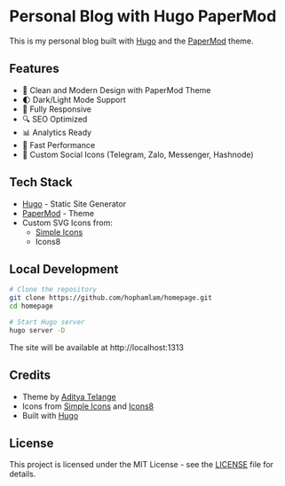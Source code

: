 # Personal Blog with Hugo PaperMod

This is my personal blog built with [Hugo](https://gohugo.io/) and the [PaperMod](https://github.com/adityatelange/hugo-PaperMod) theme.

## Features

- 🎨 Clean and Modern Design with PaperMod Theme
- 🌓 Dark/Light Mode Support
- 📱 Fully Responsive
- 🔍 SEO Optimized
- 📊 Analytics Ready
- 🚀 Fast Performance
- 💬 Custom Social Icons (Telegram, Zalo, Messenger, Hashnode)

## Tech Stack

- [Hugo](https://gohugo.io/) - Static Site Generator
- [PaperMod](https://github.com/adityatelange/hugo-PaperMod) - Theme
- Custom SVG Icons from:
  - [Simple Icons](https://simpleicons.org/)
  - Icons8

## Local Development

```bash
# Clone the repository
git clone https://github.com/hophamlam/homepage.git
cd homepage

# Start Hugo server
hugo server -D
```

The site will be available at http://localhost:1313

## Credits

- Theme by [Aditya Telange](https://github.com/adityatelange/hugo-PaperMod)
- Icons from [Simple Icons](https://simpleicons.org/) and [Icons8](https://icons8.com/)
- Built with [Hugo](https://gohugo.io/)

## License

This project is licensed under the MIT License - see the [LICENSE](LICENSE) file for details.

